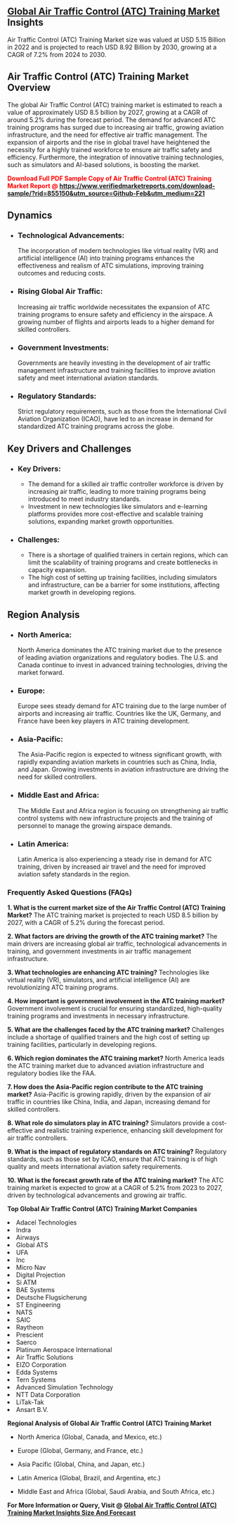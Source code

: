 <h2><a href="https://www.verifiedmarketreports.com/download-sample/?rid=855150&amp;utm_source=Github&amp;utm_medium=221" target="_blank">Global Air Traffic Control (ATC) Training Market</a> Insights</h2><p>Air Traffic Control (ATC) Training Market size was valued at USD 5.15 Billion in 2022 and is projected to reach USD 8.92 Billion by 2030, growing at a CAGR of 7.2% from 2024 to 2030.</p><p> <h2>Air Traffic Control (ATC) Training Market Overview</h2> <p>The global Air Traffic Control (ATC) training market is estimated to reach a value of approximately USD 8.5 billion by 2027, growing at a CAGR of around 5.2% during the forecast period. The demand for advanced ATC training programs has surged due to increasing air traffic, growing aviation infrastructure, and the need for effective air traffic management. The expansion of airports and the rise in global travel have heightened the necessity for a highly trained workforce to ensure air traffic safety and efficiency. Furthermore, the integration of innovative training technologies, such as simulators and AI-based solutions, is boosting the market.</p> <p><strong><p><span class=""><span style="color: #ff0000;"><strong>Download Full PDF Sample Copy of Air Traffic Control (ATC) Training Market Report</strong> @ </span><a href="https://www.verifiedmarketreports.com/download-sample/?rid=855150&amp;utm_source=Github-Feb&amp;utm_medium=221" target="_blank">https://www.verifiedmarketreports.com/download-sample/?rid=855150&amp;utm_source=Github-Feb&amp;utm_medium=221</a></span></p></strong></p> <h2>Dynamics</h2> <ul> <li><h3>Technological Advancements:</h3> The incorporation of modern technologies like virtual reality (VR) and artificial intelligence (AI) into training programs enhances the effectiveness and realism of ATC simulations, improving training outcomes and reducing costs.</li> <li><h3>Rising Global Air Traffic:</h3> Increasing air traffic worldwide necessitates the expansion of ATC training programs to ensure safety and efficiency in the airspace. A growing number of flights and airports leads to a higher demand for skilled controllers.</li> <li><h3>Government Investments:</h3> Governments are heavily investing in the development of air traffic management infrastructure and training facilities to improve aviation safety and meet international aviation standards.</li> <li><h3>Regulatory Standards:</h3> Strict regulatory requirements, such as those from the International Civil Aviation Organization (ICAO), have led to an increase in demand for standardized ATC training programs across the globe.</li> </ul> <h2>Key Drivers and Challenges</h2> <ul> <li><h3>Key Drivers:</h3> <ul> <li>The demand for a skilled air traffic controller workforce is driven by increasing air traffic, leading to more training programs being introduced to meet industry standards.</li> <li>Investment in new technologies like simulators and e-learning platforms provides more cost-effective and scalable training solutions, expanding market growth opportunities.</li> </ul> </li> <li><h3>Challenges:</h3> <ul> <li>There is a shortage of qualified trainers in certain regions, which can limit the scalability of training programs and create bottlenecks in capacity expansion.</li> <li>The high cost of setting up training facilities, including simulators and infrastructure, can be a barrier for some institutions, affecting market growth in developing regions.</li> </ul> </li> </ul> <h2>Region Analysis</h2> <ul> <li><h3>North America:</h3> North America dominates the ATC training market due to the presence of leading aviation organizations and regulatory bodies. The U.S. and Canada continue to invest in advanced training technologies, driving the market forward.</li> <li><h3>Europe:</h3> Europe sees steady demand for ATC training due to the large number of airports and increasing air traffic. Countries like the UK, Germany, and France have been key players in ATC training development.</li> <li><h3>Asia-Pacific:</h3> The Asia-Pacific region is expected to witness significant growth, with rapidly expanding aviation markets in countries such as China, India, and Japan. Growing investments in aviation infrastructure are driving the need for skilled controllers.</li> <li><h3>Middle East and Africa:</h3> The Middle East and Africa region is focusing on strengthening air traffic control systems with new infrastructure projects and the training of personnel to manage the growing airspace demands.</li> <li><h3>Latin America:</h3> Latin America is also experiencing a steady rise in demand for ATC training, driven by increased air travel and the need for improved aviation safety standards in the region.</li> </ul> <h3>Frequently Asked Questions (FAQs)</h3> <p><strong>1. What is the current market size of the Air Traffic Control (ATC) Training Market?</strong> The ATC training market is projected to reach USD 8.5 billion by 2027, with a CAGR of 5.2% during the forecast period.</p> <p><strong>2. What factors are driving the growth of the ATC training market?</strong> The main drivers are increasing global air traffic, technological advancements in training, and government investments in air traffic management infrastructure.</p> <p><strong>3. What technologies are enhancing ATC training?</strong> Technologies like virtual reality (VR), simulators, and artificial intelligence (AI) are revolutionizing ATC training programs.</p> <p><strong>4. How important is government involvement in the ATC training market?</strong> Government involvement is crucial for ensuring standardized, high-quality training programs and investments in necessary infrastructure.</p> <p><strong>5. What are the challenges faced by the ATC training market?</strong> Challenges include a shortage of qualified trainers and the high cost of setting up training facilities, particularly in developing regions.</p> <p><strong>6. Which region dominates the ATC training market?</strong> North America leads the ATC training market due to advanced aviation infrastructure and regulatory bodies like the FAA.</p> <p><strong>7. How does the Asia-Pacific region contribute to the ATC training market?</strong> Asia-Pacific is growing rapidly, driven by the expansion of air traffic in countries like China, India, and Japan, increasing demand for skilled controllers.</p> <p><strong>8. What role do simulators play in ATC training?</strong> Simulators provide a cost-effective and realistic training experience, enhancing skill development for air traffic controllers.</p> <p><strong>9. What is the impact of regulatory standards on ATC training?</strong> Regulatory standards, such as those set by ICAO, ensure that ATC training is of high quality and meets international aviation safety requirements.</p> <p><strong>10. What is the forecast growth rate of the ATC training market?</strong> The ATC training market is expected to grow at a CAGR of 5.2% from 2023 to 2027, driven by technological advancements and growing air traffic.</p> </p><p><strong>Top Global Air Traffic Control (ATC) Training Market Companies</strong></p><div data-test-id=""><p><li>Adacel Technologies</li><li> Indra</li><li> Airways</li><li> Global ATS</li><li> UFA</li><li> Inc</li><li> Micro Nav</li><li> Digital Projection</li><li> Si ATM</li><li> BAE Systems</li><li> Deutsche Flugsicherung</li><li> ST Engineering</li><li> NATS</li><li> SAIC</li><li> Raytheon</li><li> Prescient</li><li> Saerco</li><li> Platinum Aerospace International</li><li> Air Traffic Solutions</li><li> EIZO Corporation</li><li> Edda Systems</li><li> Tern Systems</li><li> Advanced Simulation Technology</li><li> NTT Data Corporation</li><li> LiTak-Tak</li><li> Ansart B.V.</li></p><div><strong>Regional Analysis of&nbsp;Global Air Traffic Control (ATC) Training Market</strong></div><ul><li dir="ltr"><p dir="ltr">North America&nbsp;(Global, Canada, and Mexico, etc.)</p></li><li dir="ltr"><p dir="ltr">Europe (Global, Germany, and France, etc.)</p></li><li dir="ltr"><p dir="ltr">Asia Pacific&nbsp;(Global, China, and Japan, etc.)</p></li><li dir="ltr"><p dir="ltr">Latin America&nbsp;(Global, Brazil, and Argentina, etc.)</p></li><li dir="ltr">Middle East and Africa&nbsp;(Global, Saudi Arabia, and South Africa, etc.)</li></ul><p><strong>For More Information or Query, Visit @&nbsp;</strong><strong><a href="https://www.verifiedmarketreports.com/product/air-traffic-control-atc-training-market/?utm_source=Github&amp;utm_medium=221" target="_blank">Global Air Traffic Control (ATC) Training Market Insights Size And Forecast</a></strong></p></div>
